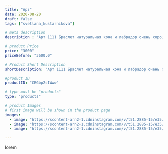 ```yaml
---
title: "Арт"
date: 2020-08-20
draft: false
tags: ["svetlana_kustarnikova"]

# meta description
description : "Арт 1111 Браслет натуральная кожа и лабрадор очень хорошего качества Автор дизайна mea _ elena _"

# product Price
price: "3000"
priceBefore: "3600.0"

# Product Short Description
shortDescription: "Арт 1111 Браслет натуральная кожа и лабрадор очень хорошего качества Автор дизайна mea _ elena _"

#product ID
productID: "CEGbp2sIWww"

# type must be "products"
type: "products"

# product Images
# first image will be shown in the product page
images:
  - image: "https://scontent-arn2-1.cdninstagram.com/v/t51.2885-15/e35/117800344_296912288280334_5510106416105303518_n.jpg?_nc_ht=scontent-arn2-1.cdninstagram.com&_nc_cat=110&_nc_ohc=UbECjkXojIIAX8-zTXY&se=7&tp=1&oh=e01373c56345a0b6c564d20cf733fbb6&oe=60616A40&ig_cache_key=MjM3OTcxMTA2Nzg0Nzg1OTk4MA%3D%3D.2"
  - image: "https://scontent-arn2-1.cdninstagram.com/v/t51.2885-15/e35/117765402_614705046118599_3323123289263795210_n.jpg?_nc_ht=scontent-arn2-1.cdninstagram.com&_nc_cat=103&_nc_ohc=XPYEAbh_fksAX_DROe5&se=7&tp=1&oh=075977fde584a335a4f33254207e0b3a&oe=605E66CD&ig_cache_key=MjM3OTcxMTA2Nzg2NDQ5MjY3NA%3D%3D.2"
  - image: "https://scontent-arn2-1.cdninstagram.com/v/t51.2885-15/e35/117753081_637568410197220_3545597616387048369_n.jpg?_nc_ht=scontent-arn2-1.cdninstagram.com&_nc_cat=104&_nc_ohc=4K-o6icvpJsAX9Jw_07&se=7&tp=1&oh=d73478862461ff48f46f5b04143b6267&oe=605E2872&ig_cache_key=MjM3OTcxMTA2Nzg2NDU1MDgwNA%3D%3D.2"

---
```

lorem
